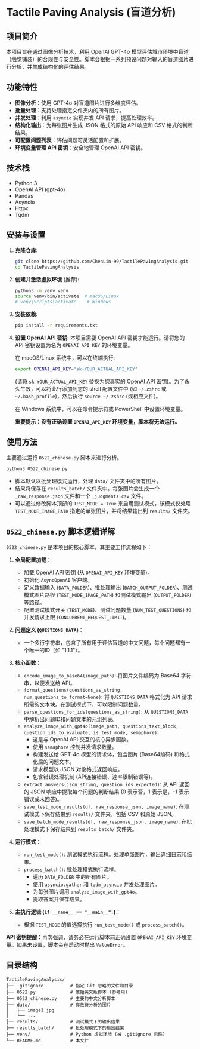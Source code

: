 # Tactile Paving Analysis (盲道分析)

## 项目简介

本项目旨在通过图像分析技术，利用 OpenAI GPT-4o 模型评估城市环境中盲道（触觉铺装）的合规性与安全性。脚本会根据一系列预设问题对输入的盲道图片进行分析，并生成结构化的评估结果。

## 功能特性

-   **图像分析**：使用 GPT-4o 对盲道图片进行多维度评估。
-   **批量处理**：支持处理指定文件夹内的所有图片。
-   **并发处理**：利用 `asyncio` 实现并发 API 请求，提高处理效率。
-   **结构化输出**：为每张图片生成 JSON 格式的原始 API 响应和 CSV 格式的判断结果。
-   **可配置问题列表**：评估问题可灵活配置和扩展。
-   **环境变量管理 API 密钥**：安全地管理 OpenAI API 密钥。

## 技术栈

-   Python 3
-   OpenAI API (gpt-4o)
-   Pandas
-   Asyncio
-   Httpx
-   Tqdm

## 安装与设置

1.  **克隆仓库**:
    ```bash
    git clone https://github.com/ChenLin-99/TactilePavingAnalysis.git
    cd TactilePavingAnalysis
    ```

2.  **创建并激活虚拟环境** (推荐):
    ```bash
    python3 -m venv venv
    source venv/bin/activate  # macOS/Linux
    # venv\Scripts\activate    # Windows
    ```

3.  **安装依赖**:
    ```bash
    pip install -r requirements.txt 
    ```

4.  **设置 OpenAI API 密钥**:
    本项目需要 OpenAI API 密钥才能运行。请将您的 API 密钥设置为名为 `OPENAI_API_KEY` 的环境变量。

    在 macOS/Linux 系统中，可以在终端执行:
    ```bash
    export OPENAI_API_KEY="sk-YOUR_ACTUAL_API_KEY"
    ```
    (请将 `sk-YOUR_ACTUAL_API_KEY` 替换为您真实的 OpenAI API 密钥)。为了永久生效，可以将此行添加到您的 shell 配置文件中 (如 `~/.zshrc` 或 `~/.bash_profile`)，然后执行 `source ~/.zshrc` (或相应文件)。

    在 Windows 系统中，可以在命令提示符或 PowerShell 中设置环境变量。

    **重要提示：没有正确设置 `OPENAI_API_KEY` 环境变量，脚本将无法运行。**

## 使用方法

主要通过运行 `0522_chinese.py` 脚本来进行分析。

```bash
python3 0522_chinese.py
```

-   脚本默认以批处理模式运行，处理 `data/` 文件夹中的所有图片。
-   结果将保存在 `results_batch/` 文件夹中。每张图片会生成一个 `_raw_response.json` 文件和一个 `_judgments.csv` 文件。
-   可以通过修改脚本顶部的 `TEST_MODE = True` 来启用测试模式，该模式仅处理 `TEST_MODE_IMAGE_PATH` 指定的单张图片，并将结果输出到 `results/` 文件夹。

## `0522_chinese.py` 脚本逻辑详解

`0522_chinese.py` 是本项目的核心脚本，其主要工作流程如下：

1.  **全局配置加载**：
    *   加载 OpenAI API 密钥 (从 `OPENAI_API_KEY` 环境变量)。
    *   初始化 `AsyncOpenAI` 客户端。
    *   定义数据输入 (`DATA_FOLDER`)、批处理输出 (`BATCH_OUTPUT_FOLDER`)、测试模式图片路径 (`TEST_MODE_IMAGE_PATH`) 和测试模式输出 (`OUTPUT_FOLDER`) 等路径。
    *   配置测试模式开关 (`TEST_MODE`)、测试问题数量 (`NUM_TEST_QUESTIONS`) 和并发请求上限 (`CONCURRENT_REQUEST_LIMIT`)。

2.  **问题定义 (`QUESTIONS_DATA`)**：
    *   一个多行字符串，包含了所有用于评估盲道的中文问题，每个问题都有一个唯一的ID（如 "1.1.1"）。

3.  **核心函数**：
    *   `encode_image_to_base64(image_path)`: 将图片文件编码为 Base64 字符串，以便发送给 API。
    *   `format_questions(questions_as_string, num_questions_to_format=None)`: 将 `QUESTIONS_DATA` 格式化为 API 请求所需的文本块。在测试模式下，可以限制问题数量。
    *   `parse_questions_for_ids(questions_as_string)`: 从 `QUESTIONS_DATA` 中解析出问题ID和问题文本的元组列表。
    *   `analyze_image_with_gpt4o(image_path, questions_text_block, question_ids_to_evaluate, is_test_mode, semaphore)`:
        *   这是与 OpenAI API 交互的核心异步函数。
        *   使用 `semaphore` 控制并发请求数量。
        *   构建发送给 GPT-4o 模型的请求体，包含图片 (Base64编码) 和格式化后的问题文本。
        *   请求模型以 JSON 对象格式返回响应。
        *   包含错误处理机制 (API连接错误、速率限制错误等)。
    *   `extract_answers(json_string, question_ids_expected)`: 从 API 返回的 JSON 响应中提取每个问题的判断结果 (0 表示否，1 表示是，-1 表示错误或未回答)。
    *   `save_test_mode_results(df, raw_response_json, image_name)`: 在测试模式下保存结果到 `results/` 文件夹，包括 CSV 和原始 JSON。
    *   `save_batch_mode_results(df, raw_response_json, image_name)`: 在批处理模式下保存结果到 `results_batch/` 文件夹。

4.  **运行模式**：
    *   `run_test_mode()`: 测试模式执行流程。处理单张图片，输出详细日志和结果。
    *   `process_batch()`: 批处理模式执行流程。
        *   遍历 `DATA_FOLDER` 中的所有图片。
        *   使用 `asyncio.gather` 和 `tqdm_asyncio` 并发处理图片。
        *   为每张图片调用 `analyze_image_with_gpt4o`。
        *   提取答案并保存结果。

5.  **主执行逻辑 (`if __name__ == "__main__":`)**：
    *   根据 `TEST_MODE` 的值选择执行 `run_test_mode()` 或 `process_batch()`。

**API 密钥提醒**：再次强调，请务必在运行脚本前正确设置 `OPENAI_API_KEY` 环境变量。如果未设置，脚本会在启动时抛出 `ValueError`。

## 目录结构

```
TactilePavingAnalysis/
├── .gitignore          # 指定 Git 忽略的文件和目录
├── 0522.py             # 原始英文版脚本 (参考用)
├── 0522_chinese.py     # 主要的中文分析脚本
├── data/               # 存放待分析的图片
│   ├── image1.jpg
│   └── ...
├── results/            # 测试模式下的输出结果
├── results_batch/      # 批处理模式下的输出结果
├── venv/               # Python 虚拟环境 (被 .gitignore 忽略)
└── README.md           # 本文件
```
